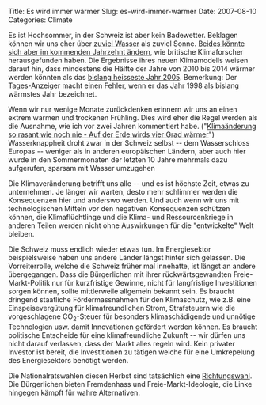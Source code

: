 Title: Es wird immer wärmer
Slug: es-wird-immer-warmer
Date: 2007-08-10
Categories: Climate

Es ist Hochsommer, in der Schweiz ist aber kein Badewetter. Beklagen können wir uns eher über [zuviel Wasser](http://www.tagi.ch/dyn/news/schweiz/779647.html) als zuviel Sonne. [Beides könnte sich aber im kommenden Jahrzehnt ändern](http://www.tagi.ch/dyn/news/vermischtes/779497.html), wie britische Klimaforscher herausgefunden haben. Die Ergebnisse ihres neuen Klimamodells weisen darauf hin, dass mindestens die Hälfte der Jahre von 2010 bis 2014 wärmer werden könnten als das [bislang heisseste Jahr 2005](http://spinlock.ch/blog/2005/12/18/2005-war-warmstes-jahr-seit-beginn-der-instrumentenmessungen/). Bemerkung: Der Tages-Anzeiger macht einen Fehler, wenn er das Jahr 1998 als bislang wärmstes Jahr bezeichnet.

Wenn wir nur wenige Monate zurückdenken erinnern wir uns an einen extrem warmen und trockenen Frühling. Dies wird eher die Regel werden als die Ausnahme, wie ich vor zwei Jahren kommentiert habe. ("[Klimaänderung so rasant wie noch nie - Auf der Erde wirds vier Grad wärmer](http://spinlock.ch/blog/2005/09/30/klimaanderung-so-rasant-wie-noch-nie/)") Wasserknappheit droht zwar in der Schweiz selbst -- dem Wasserschloss Europas -- weniger als in anderen europäischen Ländern, aber auch hier wurde in den Sommermonaten der letzten 10 Jahre mehrmals dazu aufgerufen, sparsam mit Wasser umzugehen

Die Klimaveränderung betrifft uns alle -- und es ist höchste Zeit, etwas zu unternehmen. Je länger wir warten, desto mehr schlimmer werden die Konsequenzen hier und anderswo werden. Und auch wenn wir uns mit technologischen Mitteln vor den negativen Konsequenzen schützen können, die Klimaflüchtlinge und die Klima- und Ressourcenkriege in anderen Teilen werden nicht ohne Auswirkungen für die "entwickelte" Welt bleiben.

Die Schweiz muss endlich wieder etwas tun. Im Energiesektor beispielsweise haben uns andere Länder längst hinter sich gelassen. Die Vorreiterrolle, welche die Schweiz früher mal innehatte, ist längst an andere übergegangen. Dass die Bürgerlichen mit ihrer rückwärtsgewandten Freie-Markt-Politik nur für kurzfristige Gewinne, nicht für langfristige Investitionen sorgen können, sollte mittlerweile allgemein bekannt sein. Es braucht dringend staatliche Fördermassnahmen für den Klimaschutz, wie z.B. eine Einspeisevergütung für klimafreundlichen Strom, Strafsteuern wie die vorgeschlagene CO<sub>2</sub>-Steuer für besonders klimaschädigende und unnötige Technologien usw. damit Innovationen gefördert werden können. Es braucht politische Entscheide für eine klimafreundliche Zukunft -- wir dürfen uns nicht darauf verlassen, dass der Markt alles regeln wird. Kein privater Investor ist bereit, die Investitionen zu tätigen welche für eine Umkrepelung des Energiesektors benötigt werden.

Die Nationalratswahlen diesen Herbst sind tatsächlich eine [Richtungswahl](http://www.ignoranz.ch/item/wahlkampf-zur-ideologischen-richtungswahl-hochstilisiert/). Die Bürgerlichen bieten Fremdenhass und Freie-Markt-Ideologie, die Linke hingegen kämpft für wahre Alternativen.
